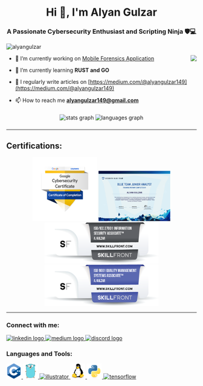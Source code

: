 <h1 align="center">Hi 👋, I'm Alyan Gulzar</h1>
<h3 align="center">A Passionate Cybersecurity Enthusiast and Scripting Ninja 🛡️💻</h3>

<p align="left"> <img src="https://komarev.com/ghpvc/?username=alyangulzar&label=Profile%20views&color=0e75b6&style=flat" alt="alyangulzar" /> </p>
<img align="right" height="150" src="https://media4.giphy.com/media/v1.Y2lkPTc5MGI3NjExMTF6bzVrbDl0ZDk2d3lzZDZ6ODgyaDIwamV5aG13aTJwMWhzaXF1eCZlcD12MV9pbnRlcm5hbF9naWZfYnlfaWQmY3Q9Zw/du3J3cXyzhj75IOgvA/giphy.gif"  />


- 🔭 I’m currently working on [Mobile Forensics Application](https://github.com/AlyanGulzar/Mobile-Forensics-Application-)

- 🌱 I’m currently learning **RUST and GO**

- 📝 I regularly write articles on [https://medium.com/@alyangulzar149](https://medium.com/@alyangulzar149)

- 📫 How to reach me **alyangulzar149@gmail.com**

###

<div align="center">
  <img src="https://github-readme-stats.vercel.app/api?username=AlyanGulzar&hide_title=false&hide_rank=false&show_icons=true&include_all_commits=true&count_private=true&disable_animations=false&theme=dracula&locale=en&hide_border=false" height="150" alt="stats graph"  />
  <img src="https://github-readme-stats.vercel.app/api/top-langs?username=AlyanGulzar&locale=en&hide_title=false&layout=compact&card_width=320&langs_count=5&theme=dracula&hide_border=false" height="150" alt="languages graph"  />
</div>

###
---

## Certifications:
<div style="text-align: center;">
    <img src="Images/GCS.png" alt="Google Cyber Security Professional Certificate" width="170">
    <img src="Images/btja.PNG" alt="Blue Team Junior Analyst" width="190">
    <img src="Images/27001.png" alt="ISO/IEC 27001 Information Security Associate" width="300">
    <img src="Images/9001.png" alt="ISO 9001 Quality Management Systems Associate" width="300">
    
---


<h3 align="left">Connect with me:</h3>
<div align="left">
  <a href="https://www.linkedin.com/in/alyan-gulzar/" target="_blank">
    <img src="https://img.shields.io/static/v1?message=LinkedIn&logo=linkedin&label=&color=0077B5&logoColor=white&labelColor=&style=for-the-badge" height="35" alt="linkedin logo"  />
  </a>
  <a href="https://medium.com/@alyangulzar149" target="_blank">
    <img src="https://img.shields.io/static/v1?message=Medium&logo=medium&label=&color=12100E&logoColor=white&labelColor=&style=for-the-badge" height="35" alt="medium logo"  />
  </a>
  <a href="https://discord.com/invite/death_donar" target="_blank">
    <img src="https://img.shields.io/static/v1?message=Discord&logo=discord&label=&color=7289DA&logoColor=white&labelColor=&style=for-the-badge" height="35" alt="discord logo"  />
  </a>
</div>


<h3 align="left">Languages and Tools:</h3>
<p align="left"> <a href="https://www.w3schools.com/cpp/" target="_blank" rel="noreferrer"> <img src="https://raw.githubusercontent.com/devicons/devicon/master/icons/cplusplus/cplusplus-original.svg" alt="cplusplus" width="40" height="40"/> </a> <a href="https://golang.org" target="_blank" rel="noreferrer"> <img src="https://raw.githubusercontent.com/devicons/devicon/master/icons/go/go-original.svg" alt="go" width="40" height="40"/> </a> <a href="https://www.adobe.com/in/products/illustrator.html" target="_blank" rel="noreferrer"> <img src="https://www.vectorlogo.zone/logos/adobe_illustrator/adobe_illustrator-icon.svg" alt="illustrator" width="40" height="40"/> </a> <a href="https://www.linux.org/" target="_blank" rel="noreferrer"> <img src="https://raw.githubusercontent.com/devicons/devicon/master/icons/linux/linux-original.svg" alt="linux" width="40" height="40"/> </a> <a href="https://www.python.org" target="_blank" rel="noreferrer"> <img src="https://raw.githubusercontent.com/devicons/devicon/master/icons/python/python-original.svg" alt="python" width="40" height="40"/> </a> <a href="https://www.tensorflow.org" target="_blank" rel="noreferrer"> <img src="https://www.vectorlogo.zone/logos/tensorflow/tensorflow-icon.svg" alt="tensorflow" width="40" height="40"/> </a> </p>



###
